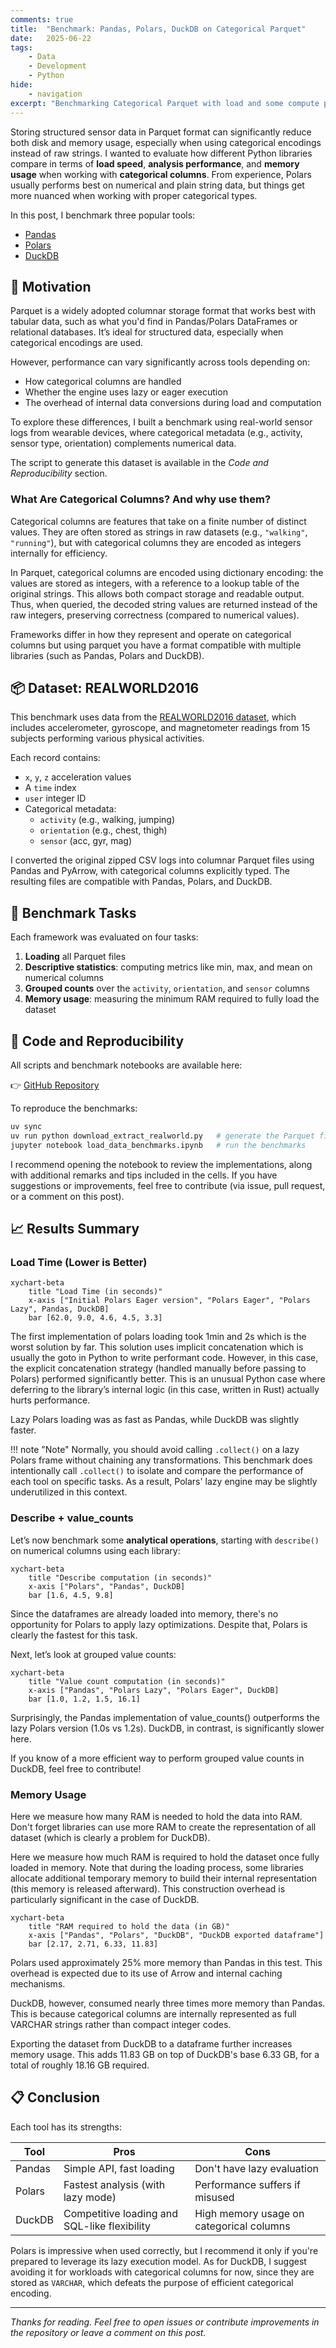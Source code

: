 ```yaml
---
comments: true
title:  "Benchmark: Pandas, Polars, DuckDB on Categorical Parquet"
date:   2025-06-22
tags:
    - Data
    - Development
    - Python
hide:
    - navigation
excerpt: "Benchmarking Categorical Parquet with load and some compute performance: Pandas vs Polars vs DuckDB"
---
```


Storing structured sensor data in Parquet format can significantly reduce both disk and memory usage, especially when using categorical encodings instead of raw strings.
I wanted to evaluate how different Python libraries compare in terms of **load speed**, **analysis performance**, and **memory usage** when working with **categorical columns**.
From experience, Polars usually performs best on numerical and plain string data, but things get more nuanced when working with proper categorical types.

In this post, I benchmark three popular tools:

- [Pandas](https://pandas.pydata.org)
- [Polars](https://pola.rs)
- [DuckDB](https://duckdb.org)

## 🎯 Motivation

Parquet is a widely adopted columnar storage format that works best with tabular data, such as what you'd find in Pandas/Polars DataFrames or relational databases.
It’s ideal for structured data, especially when categorical encodings are used.

However, performance can vary significantly across tools depending on:

- How categorical columns are handled
- Whether the engine uses lazy or eager execution
- The overhead of internal data conversions during load and computation

To explore these differences, I built a benchmark using real-world sensor logs from wearable devices, where categorical metadata (e.g., activity, sensor type, orientation) complements numerical data.

The script to generate this dataset is available in the *Code and Reproducibility* section.

### What Are Categorical Columns? And why use them?

Categorical columns are features that take on a finite number of distinct values.
They are often stored as strings in raw datasets (e.g., `"walking"`, `"running"`), but with categorical columns they are encoded as integers internally for efficiency.

In Parquet, categorical columns are encoded using dictionary encoding: the values are stored as integers, with a reference to a lookup table of the original strings.
This allows both compact storage and readable output.
Thus, when queried, the decoded string values are returned instead of the raw integers, preserving correctness (compared to numerical values).

Frameworks differ in how they represent and operate on categorical columns but using parquet you have a format compatible with multiple libraries (such as Pandas, Polars and DuckDB).

## 📦 Dataset: REALWORLD2016

This benchmark uses data from the [REALWORLD2016 dataset](https://www.uni-mannheim.de/dws/research/projects/activity-recognition/dataset/dataset-realworld/), which includes accelerometer, gyroscope, and magnetometer readings from 15 subjects performing various physical activities.

Each record contains:

- `x`, `y`, `z` acceleration values
- A `time` index
- `user` integer ID
- Categorical metadata:
  - `activity` (e.g., walking, jumping)
  - `orientation` (e.g., chest, thigh)
  - `sensor` (acc, gyr, mag)

I converted the original zipped CSV logs into columnar Parquet files using Pandas and PyArrow, with categorical columns explicitly typed.
The resulting files are compatible with Pandas, Polars, and DuckDB.

## 🧪 Benchmark Tasks

Each framework was evaluated on four tasks:

1. **Loading** all Parquet files
2. **Descriptive statistics**: computing metrics like min, max, and mean on numerical columns
3. **Grouped counts** over the `activity`, `orientation`, and `sensor` columns
4. **Memory usage**: measuring the minimum RAM required to fully load the dataset

## 📁 Code and Reproducibility

All scripts and benchmark notebooks are available here:

👉 [GitHub Repository](https://github.com/vroger11/parquet-categorical-benchmark)

To reproduce the benchmarks:

```bash
uv sync
uv run python download_extract_realworld.py   # generate the Parquet files
jupyter notebook load_data_benchmarks.ipynb   # run the benchmarks
```

I recommend opening the notebook to review the implementations, along with additional remarks and tips included in the cells.
If you have suggestions or improvements, feel free to contribute (via issue, pull request, or a comment on this post).

## 📈 Results Summary

### Load Time (Lower is Better)

```mermaid
xychart-beta
    title "Load Time (in seconds)"
    x-axis ["Initial Polars Eager version", "Polars Eager", "Polars Lazy", Pandas, DuckDB]
    bar [62.0, 9.0, 4.6, 4.5, 3.3]
```

The first implementation of polars loading took 1min and 2s which is the worst solution by far. This solution uses implicit concatenation which is usually the goto in Python to write performant code.  However, in this case, the explicit concatenation strategy (handled manually before passing to Polars) performed significantly better. This is an unusual Python case where deferring to the library’s internal logic (in this case, written in Rust) actually hurts performance.

Lazy Polars loading was as fast as Pandas, while DuckDB was slightly faster.

!!! note "Note"
    Normally, you should avoid calling `.collect()` on a lazy Polars frame without chaining any transformations.
    This benchmark does intentionally call `.collect()` to isolate and compare the performance of each tool on specific tasks.
    As a result, Polars' lazy engine may be slightly underutilized in this context.

### Describe + value_counts

Let’s now benchmark some **analytical operations**, starting with `describe()` on numerical columns using each library:

```mermaid
xychart-beta
    title "Describe computation (in seconds)"
    x-axis ["Polars", "Pandas", DuckDB]
    bar [1.6, 4.5, 9.8]
```

Since the dataframes are already loaded into memory, there's no opportunity for Polars to apply lazy optimizations.
Despite that, Polars is clearly the fastest for this task.

Next, let’s look at grouped value counts:

```mermaid
xychart-beta
    title "Value count computation (in seconds)"
    x-axis ["Pandas", "Polars Lazy", "Polars Eager", DuckDB]
    bar [1.0, 1.2, 1.5, 16.1]
```

Surprisingly, the Pandas implementation of value_counts() outperforms the lazy Polars version (1.0s vs 1.2s).
DuckDB, in contrast, is significantly slower here.

If you know of a more efficient way to perform grouped value counts in DuckDB, feel free to contribute!

### Memory Usage

Here we measure how many RAM is needed to hold the data into RAM. Don't forget libraries can use more RAM to create the representation of all dataset (which is clearly a problem for DuckDB).

Here we measure how much RAM is required to hold the dataset once fully loaded in memory.
Note that during the loading process, some libraries allocate additional temporary memory to build their internal representation (this memory is released afterward).
This construction overhead is particularly significant in the case of DuckDB.

```mermaid
xychart-beta
    title "RAM required to hold the data (in GB)"
    x-axis ["Pandas", "Polars", "DuckDB", "DuckDB exported dataframe"]
    bar [2.17, 2.71, 6.33, 11.83]
```

Polars used approximately 25% more memory than Pandas in this test.
This overhead is expected due to its use of Arrow and internal caching mechanisms.

DuckDB, however, consumed nearly three times more memory than Pandas.
This is because categorical columns are internally represented as full VARCHAR strings rather than compact integer codes.

Exporting the dataset from DuckDB to a dataframe further increases memory usage.
This adds 11.83 GB on top of DuckDB's base 6.33 GB, for a total of roughly 18.16 GB required.

## 📋 Conclusion

Each tool has its strengths:

| Tool   | Pros                            | Cons                       |
| ------ | ------------------------------- | -------------------------- |
| Pandas | Simple API, fast loading        | Don't have lazy evaluation     |
| Polars | Fastest analysis (with lazy mode)         | Performance suffers if misused   |
| DuckDB | Competitive loading and SQL-like flexibility |  High memory usage on categorical columns |

Polars is impressive when used correctly, but I recommend it only if you're prepared to leverage its lazy execution model.
As for DuckDB, I suggest avoiding it for workloads with categorical columns for now, since they are stored as `VARCHAR`, which defeats the purpose of efficient categorical encoding.

---

*Thanks for reading. Feel free to open issues or contribute improvements in the repository or leave a comment on this post.*
